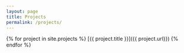 ```yaml
---
layout: page
title: Projects
permalink: /projects/
---
```

{% for project in site.projects %}
[{{ project.title }}]({{ project.url}})
{% endfor %}
